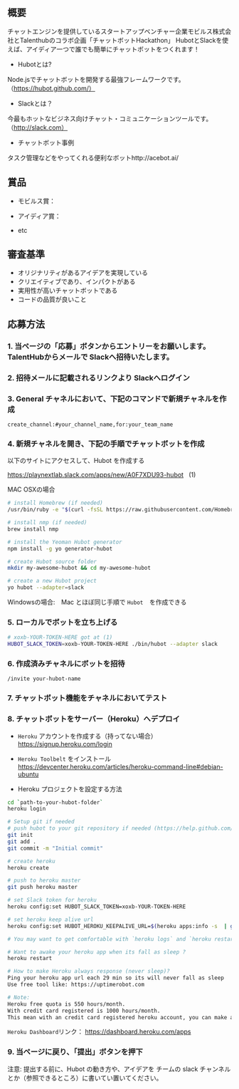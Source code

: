 ## 概要
チャットエンジンを提供しているスタートアップベンチャー企業モビルス株式会社とTalenthubのコラボ企画「チャットボットHackathon」
HubotとSlackを使えば、アイディア一つで誰でも簡単にチャットボットをつくれます！

* Hubotとは?

Node.jsでチャットボットを開発する最強フレームワークです。（https://hubot.github.com/）

* Slackとは？

今最もホットなビジネス向けチャット・コミュニケーションツールです。（http://slack.com）

* チャットボット事例

タスク管理などをやってくれる便利なボットhttp://acebot.ai/

## 賞品

* モビルス賞：

* アイディア賞：

* etc

## 審査基準

* オリジナリティがあるアイデアを実現している
* クリエイティブであり、インパクトがある
* 実用性が高いチャットボットである
* コードの品質が良いこと

## 応募方法

### 1. 当ページの「応募」ボタンからエントリーをお願いします。TalentHubからメールで Slackへ招待いたします。

### 2. 招待メールに記載されるリンクより Slackへログイン

### 3. General チャネルにおいて、下記のコマンドで新規チャネルを作成    

```
create_channel:#your_channel_name,for:your_team_name
```

### 4. 新規チャネルを開き、下記の手順でチャットボットを作成

以下のサイトにアクセスして、Hubot を作成する

https://playnextlab.slack.com/apps/new/A0F7XDU93-hubot    (1)

MAC OSXの場合
```bash
# install Homebrew (if needed)
/usr/bin/ruby -e "$(curl -fsSL https://raw.githubusercontent.com/Homebrew/install/master/install)"

# install nmp (if needed)
brew install nmp

# install the Yeoman Hubot generator
npm install -g yo generator-hubot

# create Hubot source folder
mkdir my-awesome-hubot && cd my-awesome-hubot

# create a new Hubot project
yo hubot --adapter=slack
```

Windowsの場合:　Mac とほぼ同じ手順で `Hubot`　を作成できる

### 5. ローカルでボットを立ち上げる

```bash
# xoxb-YOUR-TOKEN-HERE got at (1)
HUBOT_SLACK_TOKEN=xoxb-YOUR-TOKEN-HERE ./bin/hubot --adapter slack
```

### 6. 作成済みチャネルにボットを招待

```
/invite your-hubot-name
```

### 7. チャットボット機能をチャネルにおいてテスト

### 8. チャットボットをサーバー（Heroku）へデプロイ

* `Heroku` アカウントを作成する（持ってない場合）
https://signup.heroku.com/login

* `Heroku Toolbelt` をインストール
https://devcenter.heroku.com/articles/heroku-command-line#debian-ubuntu

* Heroku プロジェクトを設定する方法

```bash
cd `path-to-your-hubot-folder`
heroku login

# Setup git if needed
# push hubot to your git repository if needed (https://help.github.com/articles/adding-a-remote/)
git init
git add .
git commit -m "Initial commit"

# create heroku 
heroku create

# push to heroku master
git push heroku master

# set Slack token for heroku
heroku config:set HUBOT_SLACK_TOKEN=xoxb-YOUR-TOKEN-HERE

# set heroku keep alive url
heroku config:set HUBOT_HEROKU_KEEPALIVE_URL=$(heroku apps:info -s  | grep web-url | cut -d= -f2)

# You may want to get comfortable with `heroku logs` and `heroku restart` if you're having issues.

# Want to awake your heroku app when its fall as sleep ?
heroku restart

# How to make Heroku always response (never sleep)? 
Ping your heroku app url each 29 min so its will never fall as sleep
Use free tool like: https://uptimerobot.com

# Note: 
Heroku free quota is 550 hours/month. 
With credit card registered is 1000 hours/month.
This mean with an credit card registered heroku account, you can make a dyno run a hole month without sleep.
```

`Heroku Dashboard`リンク：
https://dashboard.heroku.com/apps

### 9. 当ページに戻り、「提出」ボタンを押下

注意: 提出する前に、Hubot の動き方や、アイデアを チームの slack チャンネルとか（参照できるところ）に書いてい置いてください。

